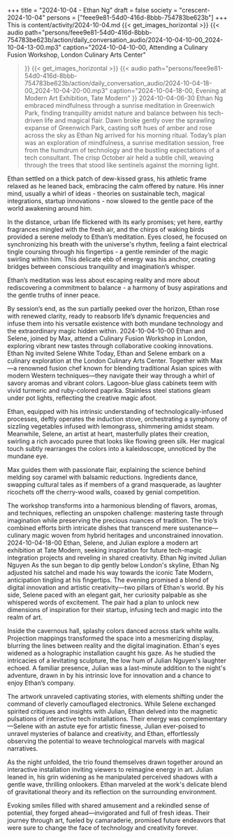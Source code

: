 +++
title = "2024-10-04 - Ethan Ng"
draft = false
society = "crescent-2024-10-04"
persons = ["feee9e81-54d0-416d-8bbb-754783be623b"]
+++
This is content/activity/2024-10-04.md
{{< get_images_horizontal >}}
{{< audio
    path="persons/feee9e81-54d0-416d-8bbb-754783be623b/action/daily_conversation_audio/2024-10-04-10-00_2024-10-04-13-00.mp3" 
    caption="2024-10-04-10-00, Attending a Culinary Fusion Workshop, London Culinary Arts Center"
>}}
{{< get_images_horizontal >}}
{{< audio
    path="persons/feee9e81-54d0-416d-8bbb-754783be623b/action/daily_conversation_audio/2024-10-04-18-00_2024-10-04-20-00.mp3" 
    caption="2024-10-04-18-00, Evening at Modern Art Exhibition, Tate Modern"
>}}
2024-10-04-06-30
Ethan Ng embraced mindfulness through a sunrise meditation in Greenwich Park, finding tranquility amidst nature and balance between his tech-driven life and magical flair.
Dawn broke gently over the sprawling expanse of Greenwich Park, casting soft hues of amber and rose across the sky as Ethan Ng arrived for his morning ritual. Today’s plan was an exploration of mindfulness, a sunrise meditation session, free from the humdrum of technology and the bustling expectations of a tech consultant. The crisp October air held a subtle chill, weaving through the trees that stood like sentinels against the morning light.

Ethan settled on a thick patch of dew-kissed grass, his athletic frame relaxed as he leaned back, embracing the calm offered by nature. His inner mind, usually a whirl of ideas - theories on sustainable tech, magical integrations, startup innovations - now slowed to the gentle pace of the world awakening around him. 

In the distance, urban life flickered with its early promises; yet here, earthy fragrances mingled with the fresh air, and the chirps of waking birds provided a serene melody to Ethan’s meditation. Eyes closed, he focused on synchronizing his breath with the universe's rhythm, feeling a faint electrical tingle coursing through his fingertips - a gentle reminder of the magic swirling within him. This delicate ebb of energy was his anchor, creating bridges between conscious tranquility and imagination’s whisper.

Ethan’s meditation was less about escaping reality and more about rediscovering a commitment to balance - a harmony of busy aspirations and the gentle truths of inner peace.

By session’s end, as the sun partially peeked over the horizon, Ethan rose with renewed clarity, ready to reabsorb life’s dynamic frequencies and infuse them into his versatile existence with both mundane technology and the extraordinary magic hidden within.
2024-10-04-10-00
Ethan and Selene, joined by Max, attend a Culinary Fusion Workshop in London, exploring vibrant new tastes through collaborative cooking innovations.
Ethan Ng invited Selene White
Today, Ethan and Selene embark on a culinary exploration at the London Culinary Arts Center. Together with Max—a renowned fusion chef known for blending traditional Asian spices with modern Western techniques—they navigate their way through a whirl of savory aromas and vibrant colors. Lagoon-blue glass cabinets teem with vivid turmeric and ruby-colored paprika. Stainless steel stations gleam under pot lights, reflecting the creative magic afoot. 

Ethan, equipped with his intrinsic understanding of technologically-infused processes, deftly operates the induction stove, orchestrating a symphony of sizzling vegetables infused with lemongrass, shimmering amidst steam. Meanwhile, Selene, an artist at heart, masterfully plates their creation, swirling a rich avocado puree that looks like flowing green silk. Her magical touch subtly rearranges the colors into a kaleidoscope, unnoticed by the mundane eye.

Max guides them with passionate flair, explaining the science behind melding soy caramel with balsamic reductions. Ingredients dance, swapping cultural tales as if members of a grand masquerade, as laughter ricochets off the cherry-wood walls, coaxed by genial competition.

The workshop transforms into a harmonious blending of flavors, aromas, and techniques, reflecting an unspoken challenge: mastering taste through imagination while preserving the precious nuances of tradition. The trio’s combined efforts birth intricate dishes that transcend mere sustenance—culinary magic woven from hybrid heritages and unconstrained innovation.
2024-10-04-18-00
Ethan, Selene, and Julian explore a modern art exhibition at Tate Modern, seeking inspiration for future tech-magic integration projects and reveling in shared creativity.
Ethan Ng invited Julian Nguyen
As the sun began to dip gently below London's skyline, Ethan Ng adjusted his satchel and made his way towards the iconic Tate Modern, anticipation tingling at his fingertips. The evening promised a blend of digital innovation and artistic creativity—two pillars of Ethan's world. By his side, Selene paced with an elegant gait, her curiosity palpable as she whispered words of excitement. The pair had a plan to unlock new dimensions of inspiration for their startup, infusing tech and magic into the realm of art.

Inside the cavernous hall, splashy colors danced across stark white walls. Projection mappings transformed the space into a mesmerizing display, blurring the lines between reality and the digital imagination. Ethan's eyes widened as a holographic installation caught his gaze. As he studied the intricacies of a levitating sculpture, the low hum of Julian Nguyen's laughter echoed. A familiar presence, Julian was a last-minute addition to the night's adventure, drawn in by his intrinsic love for innovation and a chance to enjoy Ethan’s company.

The artwork unraveled captivating stories, with elements shifting under the command of cleverly camouflaged electronics. While Selene exchanged spirited critiques and insights with Julian, Ethan delved into the magnetic pulsations of interactive tech installations. Their energy was complementary—Selene with an astute eye for artistic finesse, Julian ever-poised to unravel mysteries of balance and creativity, and Ethan, effortlessly observing the potential to weave technological marvels with magical narratives.

As the night unfolded, the trio found themselves drawn together around an interactive installation inviting viewers to reimagine energy in art. Julian leaned in, his grin widening as he manipulated perceived shadows with a gentle wave, thrilling onlookers. Ethan marveled at the work's delicate blend of gravitational theory and its reflection on the surrounding environment.

Evoking smiles filled with shared amusement and a rekindled sense of potential, they forged ahead—invigorated and full of fresh ideas. Their journey through art, fueled by camaraderie, promised future endeavors that were sure to change the face of technology and creativity forever.
